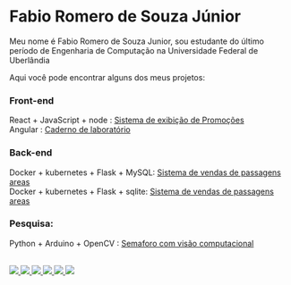# Fabio Romero de Souza Júnior  

Meu nome é Fabio Romero de Souza Junior, sou estudante do último período de Engenharia de Computação na Universidade Federal de Uberlândia

Aqui você pode encontrar alguns dos meus projetos: 

### Front-end 

React + JavaScript + node : <a href="https://github.com/FabioRSJunior/TecnologiasWebMobile">Sistema de exibição de Promoções</a> <br>
Angular                   : <a href="https://github.com/FabioRSJunior/Angular-Estudos">Caderno de laboratório</a>
  
### Back-end

Docker + kubernetes + Flask + MySQL:   <a href="url">Sistema de vendas de passagens areas</a> <br>
Docker + kubernetes + Flask + sqlite:  <a href="url">Sistema de vendas de passagens areas</a> 
### Pesquisa: 

Python + Arduino + OpenCV : <a href="https://github.com/FabioRSJunior/Controle_Trafego_Smart_Cities_2018">Semaforo com visão computacional</a>


<div style="display: inline_block"><br>
  
  <a href="https://www.linkedin.com/in/fabio-romero-jr-101a44139/" target="_blank">
    <img src="https://img.shields.io/badge/-LinkedIn-%230077B5?style=for-the-badge&logo=linkedin&logoColor=white" 
         target="_blank">
  </a>
  
  <a href="https://www.linkedin.com/in/fabio-romero-jr-101a44139/" target="_blank">
    <img src="https://img.shields.io/badge/Gmail-D14836?style=for-the-badge&logo=gmail&logoColor=white" 
         target="_blank">
  </a>
  
  <a href="https://github.com/FabioRSJunior" target="_blank">
    <img src="https://img.shields.io/badge/GitHub-100000?style=for-the-badge&logo=github&logoColor=white" 
         target="_blank">
  </a>
  
  <a href="http://lattes.cnpq.br/3976533093866468" target="_blank">
  <img src="https://img.shields.io/badge/Academia-fff?style=for-the-badge&logo=academia&logoColor=black" 
       target="_blank">
 </a>
    
  <a href="https://medium.com/@fabioromero200" target="_blank">
  <img src="https://img.shields.io/badge/Medium-12100E?style=for-the-badge&logo=medium&logoColor=white" 
       target="_blank">
 </a>  
  
<!--  
  <a href="https://www.kaggle.com/fabiorsjunior" target="_blank">
    <img src="https://img.shields.io/badge/Kaggle-20BEFF?style=for-the-badge&logo=Kaggle&logoColor=white" 
         target="_blank">
  </a>
-->
  
  <a href="https://www.instagram.com/fab.iorom/" target="_blank">
    <img src="https://img.shields.io/badge/Instagram-E4405F?style=for-the-badge&logo=instagram&logoColor=white" 
         target="_blank">
  </a>
  
</div>

<!--
Imagens legais para seu portfólio
https://github.com/alexandresanlim/Badges4-README.md-Profile
-->
